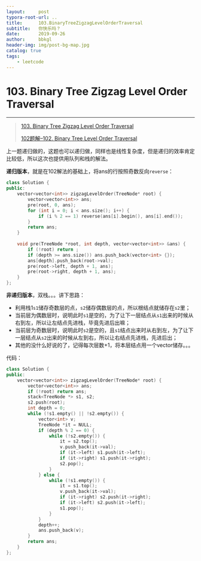 ```yaml
---
layout:     post
typora-root-url: ..
title:      103.BinaryTreeZigzagLevelOrderTraversal
subtitle:   你快乐吗？
date:       2019-09-26
author:     bbkgl
header-img: img/post-bg-map.jpg
catalog: true
tags:
    - leetcode
---
```


# 103. Binary Tree Zigzag Level Order Traversal

---

>  [103. Binary Tree Zigzag Level Order Traversal](https://leetcode-cn.com/problems/binary-tree-zigzag-level-order-traversal/)
>
> [102题解–102. Binary Tree Level Order Traversal](https://github.com/bbkgl/notes/blob/master/leetcode/102.BinaryTreeLevelOrderTraversal.md)

上一题递归做的，这题也可以递归做，同样也是线性复杂度，但是递归的效率肯定比较低，所以这次也提供用队列和栈的解法。

**递归版本**，就是在102解法的基础上，将ans的行按照奇数反向`reverse`：

```cpp
class Solution {
public:
    vector<vector<int>> zigzagLevelOrder(TreeNode* root) {
        vector<vector<int>> ans;
        pre(root, 0, ans);
        for (int i = 0; i < ans.size(); i++) {
            if (i % 2 == 1) reverse(ans[i].begin(), ans[i].end());
        }
        return ans;
    }
    
    void pre(TreeNode *root, int depth, vector<vector<int>> &ans) {
        if (!root) return ;
        if (depth >= ans.size()) ans.push_back(vector<int> {});
        ans[depth].push_back(root->val);
        pre(root->left, depth + 1, ans);
        pre(root->right, depth + 1, ans);
    }
};
```

**非递归版本**，双栈。。。讲下思路：
- 利用栈1`s1`储存奇数层的点，`s2`储存偶数层的点，所以根结点就储存在`s2`里；
- 当前层为偶数层时，说明此时`s1`是空的，为了让下一层结点从`s1`出来的时候从右到左，所以让左结点先进栈，毕竟先进后出嘛；
- 当前层为奇数层时，说明此时`s2`是空的，且`s1`结点出来时从右到左，为了让下一层结点从`s2`出来的时候从左到右，所以让右结点先进栈，先进后出；
- 其他的没什么好说的了，记得每次层数+1，将本层结点用一个vector储存。。。

代码：

```cpp
class Solution {
public:
    vector<vector<int>> zigzagLevelOrder(TreeNode* root) {
        vector<vector<int>> ans;
        if (!root) return ans;
        stack<TreeNode *> s1, s2;
        s2.push(root);
        int depth = 0;
        while (!s1.empty() || !s2.empty()) {
            vector<int> v;
            TreeNode *it = NULL;
            if (depth % 2 == 0) {
                while (!s2.empty()) {
                    it = s2.top();
                    v.push_back(it->val);
                    if (it->left) s1.push(it->left);
                    if (it->right) s1.push(it->right);
                    s2.pop();
                }
            } else {
                while (!s1.empty()) {
                    it = s1.top();
                    v.push_back(it->val);
                    if (it->right) s2.push(it->right);
                    if (it->left) s2.push(it->left);
                    s1.pop();
                }
            }
            depth++;
            ans.push_back(v);
        }
        return ans;
    }
};
```







